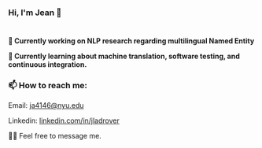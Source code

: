 ### Hi, I'm Jean 👋
#

**🔭 Currently working on NLP research regarding multilingual Named Entity**

**🌱 Currently learning about machine translation, software testing, and continuous integration.**

### 📫 How to reach me:

Email: [ja4146@nyu.edu](mailto:ja4146@nyu.edu)

 Linkedin: [linkedin.com/in/jladrover](https://www.linkedin.com/in/jladrover)

🙇‍♂️ Feel free to message me.
